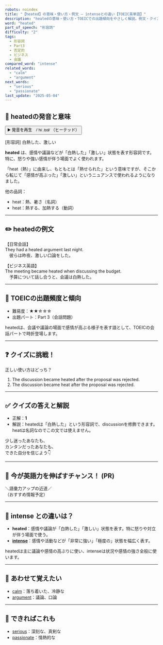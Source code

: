 ```yaml
---
robots: noindex
title: "【heated】の意味・使い方・例文 ― intenseとの違い【TOEIC英単語】"
description: "heatedの意味・使い方・TOEICでの出題傾向をやさしく解説。例文・クイズ付きでintenseとの違いもわかりやすく学べます。"
word: "heated"
part_of_speech: "形容詞"
difficulty: "2"
tags:
  - 形容詞
  - Part3
  - 否定的
  - ビジネス
  - 会議
compared_word: "intense"
related_words:
  - "calm"
  - "argument"
next_words:
  - "serious"
  - "passionate"
last_update: "2025-05-04"
---
```


## 🔰 heatedの発音と意味

<button class="play-audio" onclick="playTTS('heated')">
  <span class="play-audio-main">
    ▶️ 発音を再生　/ˈhiː.tɪd/
  </span>
  <span class="play-audio-sub">
    （ヒーテッド）
  </span>
</button>

[形容詞] 白熱した、激しい

**heated** は、感情や議論などが「白熱した」「激しい」状態を表す形容詞です。特に、怒りや強い感情が伴う場面でよく使われます。

「heat（熱）」に由来し、もともとは「熱せられた」という意味ですが、そこから転じて「感情が高ぶった」「激しい」というニュアンスで使われるようになりました。

他の品詞：  
- heat：熱、暑さ（名詞）
- heat：熱する、加熱する（動詞）

---

## ✏️ heatedの例文

【日常会話】  
They had a heated argument last night.  
　彼らは昨夜、激しい口論をした。

【ビジネス英語】  
The meeting became heated when discussing the budget.  
　予算について話し合うと、会議は白熱した。

---

## 🎯 TOEICの出題頻度と傾向

- 難易度：★★☆☆☆
- 出題パート：Part 3（会話問題）

heatedは、会議や議論の場面で感情が高ぶる様子を表す語として、TOEICの会話パートで時折登場します。

---

## ❓ クイズに挑戦！

正しい使い方はどっち？

1. The discussion became heated after the proposal was rejected.  
2. The discussion became heat after the proposal was rejected.

---

## ✅ クイズの答えと解説

- 正解：**1**
- 解説：heatedは「白熱した」という形容詞で、discussionを修飾できます。heatは名詞なのでこの文では使えません。

少し迷ったあなたも、  
カンタンだったあなたも、  
できた自分を信じよう👇️

---

## 🚀 今が英語力を伸ばすチャンス！ (PR)

<div class="info-center">
＼語彙力アップの近道／<br>  
（おすすめ情報予定）
</div>

---

## 🤔  intense との違いは？

- **heated**：感情や議論が「白熱した」「激しい」状態を表す。特に怒りや対立が伴う場面で使う。
- **[intense](/word/intense)**：感情や活動などが「非常に強い」「極度の」状態を幅広く表す。

heatedは主に議論や感情の高ぶりに使い、intenseは状況や感情の強さ全般に使います。

---

## 🧩 あわせて覚えたい

- [calm](/word/calm)：落ち着いた、冷静な
- [argument](/word/argument)：議論、口論

---

## 📖 できればこれも

- [serious](/word/serious)：深刻な、真剣な
- [passionate](/word/passionate)：情熱的な

<!-- cvid: aid49_bid48 -->
